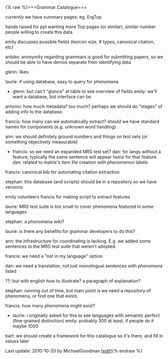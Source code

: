 {% raw %}===Grammar Catalogue===

currently we have summary pages: eg. ErgTop

hands raised for ppl wanting more Top pages (or similar), similar number
people willing to create this data

emily discusses possible fields (lexicon size, \# types, canonical
citation, etc)

antske: anonymity regarding grammars is good for submitting papers, so
we should be able to have demos separate from identifying data

glenn: likes

laurie: if using database, easy to query for phenomena

- glenn: but can't "glance" at table to see overview of fields emily:
we'll want a database, but interface can be

antonio: how much metadata? too much? perhaps we should do "stages" of
adding info to the database.

francis: how many can we automatically extract? should we have standard
names for components (e.g. unknown word handling)

ann: we should definitely ground numbers and things on test sets (or
something objectively measurable)

- francis: so we need an expanded MRS test set? dan: for langs without
a feature, typically the same sentence will appear twice for that
feature. dan: related to matrix's item file creation with phenomenon
labels

francis: canonical.bib for automating citation extraction

stephan: this database (and scripts) should be in a repository so we
have versions

emily volunteers francis for making script to extract features

laurie: MRS test suite is too small to cover phenomena featured in some
languages

stephan: a phenomena wiki?

laurie: is there any benefits for grammar developers to do this?

ann: the infrastructure for coordinating is lacking. E.g. we added some
sentences to the MRS test suite that weren't adopted.

francis: we need a "not in my language" option.

dan: we need a translation, not just monolingual sentences with
phenomena listed

??: but with english how to illustrate? a paragraph of explanation?

stephan: running out of time, but main point is we need a repository of
phenomena, or find one that exists

francis: how many phenomena might exist?

- laurie: i originally asked for this to see languages with semantic
perfect (fine-grained distinction) emily: probably 300 at least, if
people do it maybe 1000

bart: we should create a framework for this catalogue so it's there, and
fill in values later

Last update: 2010-10-20 by MichaelGoodman [[edit](https://github.com/delph-in/docs/wiki/ParisGrammarCatalogue/_edit)]{% endraw %}